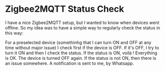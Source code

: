 # Zigbee2MQTT Status Check

I have a nice Zigbee2MQTT setup, but I wanted to know when devices went offline. So my idea was to have a simple way to regularly check the status in this way:

For a preselected device (somethinhg that I can turn ON and OFF at any time without major issue) I check first if the device is OFF.
If it's OFF, I try to turn it ON and then I check the status.
If the status is ON, voilà ! Everything is OK. The device is turned OFF again.
If the status is not ON, then there is an issue somewhere. A notification is sent to me, by Whatsapp.
